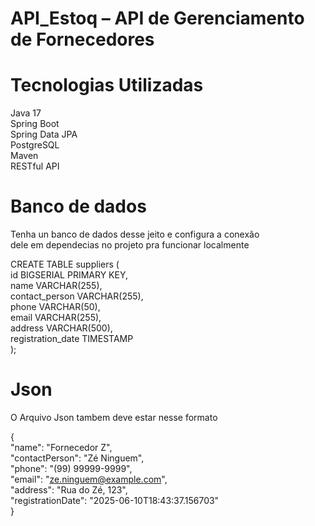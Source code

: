 # API_Estoq – API de Gerenciamento de Fornecedores


# Tecnologias Utilizadas  
Java 17  
Spring Boot  
Spring Data JPA  
PostgreSQL  
Maven  
RESTful API  


# Banco de dados  
Tenha un banco de dados desse jeito e configura a conexão  
dele em dependecias no projeto pra funcionar localmente  

CREATE TABLE suppliers (  
    id BIGSERIAL PRIMARY KEY,  
    name VARCHAR(255),  
    contact_person VARCHAR(255),  
    phone VARCHAR(50),  
    email VARCHAR(255),  
    address VARCHAR(500),  
    registration_date TIMESTAMP  
);  
# Json  
O Arquivo Json tambem deve estar nesse formato  

{  
  "name": "Fornecedor Z",  
  "contactPerson": "Zé Ninguem",  
  "phone": "(99) 99999-9999",  
  "email": "ze.ninguem@example.com",  
  "address": "Rua do Zé, 123",  
  "registrationDate": "2025-06-10T18:43:37.156703"  
}  

